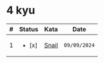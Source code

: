 # 4 kyu

| #   | Status                  | Kata                                                            | Date         |
| --- | ----------------------- | --------------------------------------------------------------- | ------------ |
| 1   | <ul><li> [x] </li></ul> | [Snail](https://www.codewars.com/kata/521c2db8ddc89b9b7a0000c1) | `09/09/2024` |

